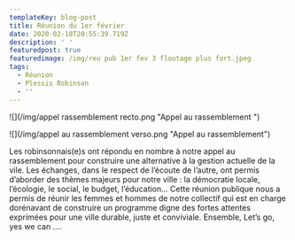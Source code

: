 ```yaml
---
templateKey: blog-post
title: Réunion du 1er février
date: 2020-02-18T20:55:39.719Z
description: ' '
featuredpost: true
featuredimage: /img/reu pub 1er fev 3 floutage plus fort.jpeg
tags:
  - Réunion
  - Plessis Robinson
  - ''
---
```

![](/img/appel rassemblement recto.png "Appel au rassemblement ")

![](/img/appel au rassemblement verso.png "Appel au rassemblement")

Les robinsonnais(e)s ont répondu en nombre à notre appel au rassemblement pour construire une alternative à la gestion actuelle de la vile.  Les échanges, dans le respect de l’écoute de l’autre,  ont permis d’aborder des thèmes majeurs pour notre ville : la démocratie locale,  l’écologie, le social, le budget, l’éducation... Cette réunion publique nous a permis de réunir les femmes et hommes de notre collectif qui est en charge dorénavant de construire un programme digne des fortes attentes exprimées  pour une ville durable, juste et conviviale. Ensemble, Let’s go, yes we can ….
